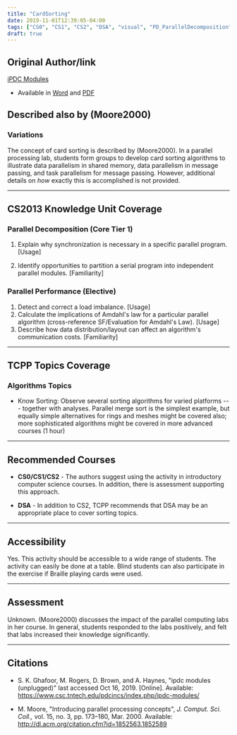 ```yaml
---
title: "CardSorting"
date: 2019-11-01T12:39:05-04:00
tags: ["CS0", "CS1", "CS2", "DSA", "visual", "PD_ParallelDecomposition", "PD_ParallelPerformance", "TCPP_Algorithms", "visual", "touch"]
draft: true
---
```


## Original Author/link
[iPDC Modules](https://www.csc.tntech.edu/pdcincs/index.php/ipdc-modules/)

* Available in [Word](https://www.csc.tntech.edu/pdcincs/resources/modules/unplugged/card_sorting/Card%20Sorting.docx) and [PDF](https://www.csc.tntech.edu/pdcincs/resources/modules/unplugged/card_sorting/Card%20Sorting.pdf)

Described also by (Moore2000)
----

### Variations
The concept of card sorting is described by (Moore2000). In a parallel 
processing lab, students form groups to develop card sorting algorithms to 
illustrate data parallelism in shared memory, data parallelism in message passing, and task parallelism for message 
passing. However, additional details on *how* exactly this is accomplished is 
not provided.

---

## CS2013 Knowledge Unit Coverage

### Parallel Decomposition (Core Tier 1)

1. Explain why synchronization is necessary in a specific parallel program. [Usage]

2. Identify opportunities to partition a serial program into independent parallel modules. [Familiarity]


### Parallel Performance (Elective)

1. Detect and correct a load imbalance. [Usage]
2. Calculate the implications of Amdahl's law for a particular parallel algorithm (cross-reference SF/Evaluation for Amdahl's Law). [Usage]
3. Describe how data distribution/layout can affect an algorithm's communication costs. [Familiarity]

---

## TCPP Topics Coverage

### Algorithms Topics 
* Know Sorting: Observe several sorting algorithms for varied platforms --- 
  together with analyses. Parallel merge sort is the simplest example, 
  but equally simple alternatives for rings and meshes might be covered also; 
  more sophisticated algorithms might be covered in more advanced courses 
  (1 hour)

---

## Recommended Courses

* **CS0/CS1/CS2** - The authors suggest using the activity in introductory 
  computer science courses. In addition, there is assessment supporting this 
  approach.

* **DSA** - In addition to CS2, TCPP recommends that DSA may be an appropriate 
  place to cover sorting topics.
 
---

## Accessibility

Yes. This activity should be accessible to a wide range of students. The 
activity can easily be done at a table. Blind students can also participate 
in the exercise if Braille playing cards were used.

---


## Assessment 

Unknown. (Moore2000) discusses the impact of the parallel computing labs in 
her course. In general, students responded to the labs positively, and felt 
that labs increased their knowledge significantly.


---

## Citations

* S. K. Ghafoor, M. Rogers, D. Brown, and A. Haynes, "ipdc modules (unplugged)" 
  last accessed Oct 16, 2019. [Online]. Available: https://www.csc.tntech.edu/pdcincs/index.php/ipdc-modules/

* M. Moore, "Introducing parallel processing concepts", *J. Comput. Sci. Coll.,* 
  vol. 15, no. 3, pp. 173–180, Mar. 2000. Available: http://dl.acm.org/citation.cfm?id=1852563.1852589

